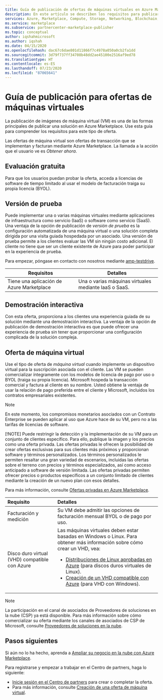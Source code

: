 ```yaml
---
title: Guía de publicación de ofertas de máquinas virtuales en Azure Marketplace
description: En este artículo se describen los requisitos para publicar una máquina virtual y una evaluación gratuita de software para su implementación desde Azure Marketplace.
services: Azure, Marketplace, Compute, Storage, Networking, Blockchain, Security
ms.service: marketplace
ms.subservice: partnercenter-marketplace-publisher
ms.topic: conceptual
author: iqshahmicrosoft
ms.author: iqshah
ms.date: 04/15/2020
ms.openlocfilehash: dac67c6dae801d11866f7c4978a050a0cb2fa1dd
ms.sourcegitcommit: 3d79f737ff34708b48dd2ae45100e2516af9ed78
ms.translationtype: HT
ms.contentlocale: es-ES
ms.lasthandoff: 07/23/2020
ms.locfileid: "87065641"
---
```

# <a name="publishing-guide-for-virtual-machine-offers"></a>Guía de publicación para ofertas de máquinas virtuales

La publicación de imágenes de máquina virtual (VM) es una de las formas principales de publicar una solución en Azure Marketplace. Use esta guía para comprender los requisitos para este tipo de oferta. 

Las ofertas de máquina virtual son ofertas de transacción que se implementan y facturan mediante Azure Marketplace. La llamada a la acción que el usuario ve es *Obtener ahora*.

## <a name="free-trial"></a>Evaluación gratuita 

Para que los usuarios puedan probar la oferta, acceda a licencias de software de tiempo limitado al usar el modelo de facturación traiga su propia licencia (BYOL). 

## <a name="test-drive"></a>Versión de prueba

Puede implementar una o varias máquinas virtuales mediante aplicaciones de infraestructura como servicio (IaaS) o software como servicio (SaaS). Una ventaja de la opción de publicación de *versión de prueba* es la configuración automatizada de una máquina virtual o una solución completa dirigida por una visita guiada hospedada por un asociado. Una versión de prueba permite a los clientes evaluar las VM sin ningún costo adicional. El cliente no tiene que ser un cliente existente de Azure para poder participar en la experiencia de prueba. 

Para empezar, póngase en contacto con nosotros mediante [amp-testdrive](mailto:amp-testdrive@microsoft.com). 

|Requisitos  |Detalles |
|---------|---------|
| Tiene una aplicación de Azure Marketplace   |  Una o varias máquinas virtuales mediante IaaS o SaaS.      |

## <a name="interactive-demo"></a>Demostración interactiva

Con esta oferta, proporciona a los clientes una experiencia guiada de su solución mediante una demostración interactiva. La ventaja de la opción de publicación de demostración interactiva es que puede ofrecer una experiencia de prueba sin tener que proporcionar una configuración complicada de la solución compleja. 

## <a name="virtual-machine-offer"></a>Oferta de máquina virtual

Use el tipo de oferta de *máquina virtual* cuando implemente un dispositivo virtual para la suscripción asociada con el cliente. Las VM se pueden comercializar íntegramente con los modelos de licencia de pago por uso o BYOL (traiga su propia licencia). Microsoft hospeda la transacción comercial y factura al cliente en su nombre. Usted obtiene la ventaja de usar la relación de pago preferida entre el cliente y Microsoft, incluidos los contratos empresariales existentes.

> [!NOTE]
> En este momento, los compromisos monetarios asociados con un Contrato Enterprise se pueden aplicar al uso que Azure hace de su VM, pero no a las tarifas de licencias de software.  
> 
> [!NOTE]
> Puede restringir la detección y la implementación de su VM para un conjunto de clientes específico. Para ello, publique la imagen y los precios como una oferta privada. Las ofertas privadas le ofrecen la posibilidad de crear ofertas exclusivas para sus clientes más próximos y proporcionan software y términos personalizados. Los términos personalizados le permiten resaltar una gran variedad de escenarios, incluidas las ofertas sobre el terreno con precios y términos especializados, así como acceso anticipado a software de versión limitada. Las ofertas privadas permiten ofrecer precios o productos específicos a un conjunto limitado de clientes mediante la creación de un nuevo plan con esos detalles.  
>
> Para más información, consulte [Ofertas privadas en Azure Marketplace](https://azure.microsoft.com/blog/private-offers-on-azure-marketplace).  

| Requisito | Detalles |  
|:--- |:--- | 
| Facturación y medición | Su VM debe admitir las opciones de facturación mensual BYOL o de pago por uso. |  
| Disco duro virtual (VHD) compatible con Azure | Las máquinas virtuales deben estar basadas en Windows o Linux. Para obtener más información sobre cómo crear un VHD, vea: <ul> <li>[Distribuciones de Linux aprobadas en Azure](../virtual-machines/linux/endorsed-distros.md) (para discos duros virtuales de Linux).</li> <li>[Creación de un VHD compatible con Azure](./partner-center-portal/azure-vm-create-offer.md) (para VHD con Windows).</li> </ul> |  

>[!Note]
>La participación en el canal de asociados de Proveedores de soluciones en la nube (CSP) ya está disponible. Para más información sobre cómo comercializar su oferta mediante los canales de asociados de CSP de Microsoft, consulte [Proveedores de soluciones en la nube](./cloud-solution-providers.md).

## <a name="next-steps"></a>Pasos siguientes

Si aún no lo ha hecho, aprenda a [Ampliar su negocio en la nube con Azure Marketplace](https://azuremarketplace.microsoft.com/sell).

Para registrarse y empezar a trabajar en el Centro de partners, haga lo siguiente:

- [Inicie sesión en el Centro de partners](https://partner.microsoft.com/dashboard/account/v3/enrollment/introduction/partnership) para crear o completar la oferta.
- Para más información, consulte [Creación de una oferta de máquina virtual](./partner-center-portal/azure-vm-create-offer.md).
